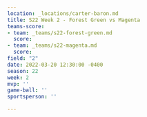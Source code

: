 ```yaml
---
location: _locations/carter-baron.md
title: S22 Week 2 - Forest Green vs Magenta
teams-score:
- team: _teams/s22-forest-green.md
  score: 
- team: _teams/s22-magenta.md
  score: 
field: "2"
date: 2022-03-20 12:30:00 -0400
season: 22
week: 2
mvp: ''
game-ball: ''
sportsperson: ''

---
```

